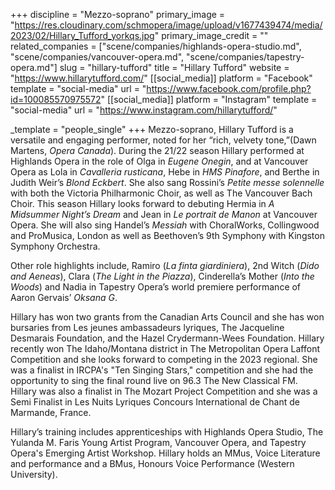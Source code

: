 +++
discipline = "Mezzo-soprano"
primary_image = "https://res.cloudinary.com/schmopera/image/upload/v1677439474/media/2023/02/Hillary_Tufford_yorkqs.jpg"
primary_image_credit = ""
related_companies = ["scene/companies/highlands-opera-studio.md", "scene/companies/vancouver-opera.md", "scene/companies/tapestry-opera.md"]
slug = "hillary-tufford"
title = "Hillary Tufford"
website = "https://www.hillarytufford.com/"
[[social_media]]
platform = "Facebook"
template = "social-media"
url = "https://www.facebook.com/profile.php?id=100085570975572"
[[social_media]]
platform = "Instagram"
template = "social-media"
url = "https://www.instagram.com/hillarytufford/"

_template = "people_single"
+++
Mezzo-soprano, Hillary Tufford is a versatile and engaging performer, noted for her “rich, velvety tone,”(Dawn Martens, _Opera Canada_). During the 21/22 season Hillary performed at Highlands Opera in the role of Olga in _Eugene Onegin_, and at Vancouver Opera as Lola in _Cavalleria rusticana_, Hebe in _HMS Pinafore_, and Berthe in Judith Weir’s _Blond Eckbert_. She also sang Rossini’s _Petite messe solennelle_ with both the Victoria Philharmonic Choir, as well as The Vancouver Bach Choir. This season Hillary looks forward to debuting Hermia in _A Midsummer Night’s Dream_ and Jean in _Le portrait de Manon_ at Vancouver Opera. She will also sing Handel’s _Messiah_ with ChoralWorks, Collingwood and ProMusica, London as well as Beethoven’s 9th Symphony with Kingston Symphony Orchestra. 

Other role highlights include, Ramiro (_La finta giardiniera_), 2nd Witch (_Dido and Aeneas_), Clara (_The Light in the Piazza_), Cinderella’s Mother (_Into the Woods_) and Nadia in Tapestry Opera’s world premiere performance of Aaron Gervais’ _Oksana G_.

Hillary has won two grants from the Canadian Arts Council and she has won bursaries from Les jeunes ambassadeurs lyriques, The Jacqueline Desmarais Foundation, and the Hazel Crydermann-Wees Foundation. Hillary recently won The Idaho/Montana district in The Metropolitan Opera Laffont Competition and she looks forward to competing in the 2023 regional. She was a finalist in IRCPA's "Ten Singing Stars," competition and she had the opportunity to sing the final round live on 96.3 The New Classical FM. Hillary was also a finalist in The Mozart Project Competition and she was a Semi Finalist in Les Nuits Lyriques Concours International de Chant de Marmande, France. 

Hillary’s training includes apprenticeships with Highlands Opera Studio, The Yulanda M. Faris Young Artist Program, Vancouver Opera, and Tapestry Opera's Emerging Artist Workshop. Hillary holds an MMus, Voice Literature and performance and a BMus, Honours Voice Performance (Western University).